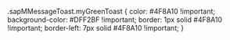 .sapMMessageToast.myGreenToast {
    color: #4F8A10 !important;
    background-color: #DFF2BF !important;
    border: 1px solid #4F8A10 !important;
    border-left: 7px solid #4F8A10 !important;
}
